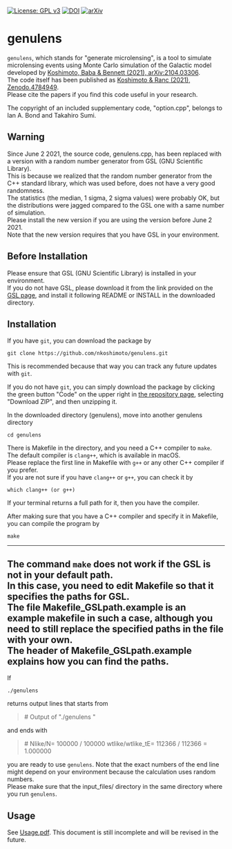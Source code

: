 [![License: GPL v3](https://img.shields.io/badge/License-GPL%20v3-yellow.svg)](http://www.gnu.org/licenses/gpl-3.0)
[![DOI](https://zenodo.org/badge/369252917.svg)](https://zenodo.org/badge/latestdoi/369252917)
[![arXiv](http://img.shields.io/badge/arXiv-2104.03306-orange.svg?style=flat)](https://arxiv.org/abs/2104.03306)



# genulens
`genulens`, which stands for "generate microlensing", is a tool to simulate microlensing events using Monte Carlo simulation of the Galactic model developed by [Koshimoto, Baba & Bennett (2021), arXiv:2104.03306](https://arxiv.org/abs/2104.03306).  
The code itself has been published as [Koshimoto & Ranc (2021), Zenodo.4784949](http://doi.org/10.5281/zenodo.4784949).   
Please cite the papers if you find this code useful in your research. 

The copyright of an included supplementary code, "option.cpp", belongs to Ian A. Bond and Takahiro Sumi.


## Warning
Since June 2 2021, the source code, genulens.cpp, has been replaced with a version with a random number generator from GSL (GNU Scientific Library).  
This is because we realized that the random number generator from the C++ standard library, which was used before, does not have a very good randomness.  
The statistics (the median, 1 sigma, 2 sigma values) were probably OK, but the distributions were jagged compared to the GSL one with a same number of simulation.  
Please install the new version if you are using the version before June 2 2021.  
Note that the new version requires that you have GSL in your environment.  
 
## Before Installation
Please ensure that GSL (GNU Scientific Library) is installed in your environment.  
If you do not have GSL, please download it from the link provided on the [GSL page](https://www.gnu.org/software/gsl/), and install it following README or INSTALL in the downloaded directory.

## Installation
If you have `git`, you can download the package by 
``` 
git clone https://github.com/nkoshimoto/genulens.git
```
This is recommended because that way you can track any future updates with `git`.

If you do not have `git`, you can simply download the package by clicking the green button "Code" on the upper right in [the repository page](https://github.com/nkoshimoto/genulens), selecting "Download ZIP", and then unzipping it.

In the downloaded directory (genulens), move into another genulens directory  
``` 
cd genulens  
```
There is Makefile in the directory, and you need a C++ compiler to `make`.  
The default compiler is `clang++`, which is available in macOS.  
Please replace the first line in Makefile with `g++` or any other C++ compiler if you prefer.  
If you are not sure if you have `clang++` or `g++`, you can check it by  
```
which clang++ (or g++)
```
If your terminal returns a full path for it, then you have the compiler.

After making sure that you have a C++ compiler and specify it in Makefile, you can compile the program by  
```
make
```

---  
The command `make` does not work if the GSL is not in your default path.   
In this case, you need to edit Makefile so that it specifies the paths for GSL.  
The file Makefile\_GSLpath.example is an example makefile in such a case, although you need to still replace the specified paths in the file with your own.  
The header of Makefile\_GSLpath.example explains how you can find the paths.  
---   



If  
```
./genulens  
```
returns output lines that starts from   
> \#   Output of "./genulens "  

and ends with  
> \# Nlike/N= 100000 / 100000      wtlike/wtlike\_tE= 112366 / 112366 = 1.000000   

you are ready to use `genulens`. Note that the exact numbers of the end line might depend on your environment because the calculation uses random numbers.  
Please make sure that the input\_files/ directory in the same directory where you run `genulens`.


## Usage
See [Usage.pdf](https://github.com/nkoshimoto/genulens/blob/main/Usage.pdf).
This document is still incomplete and will be revised in the future.


